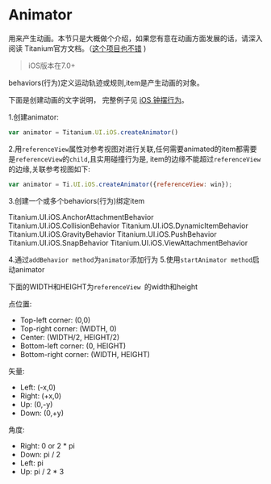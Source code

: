 # Animator

用来产生动画。本节只是大概做个介绍，如果您有意在动画方面发展的话，请深入阅读
Titanium官方文档。（[这个项目也不错](https://github.com/animecyc/TitaniumAnimator) )

> iOS版本在7.0+

behaviors(行为)定义运动轨迹或规则,item是产生动画的对象。

下面是创建动画的文字说明， 完整例子见
[iOS 钟摆行为](anchor_attachment_behavior.md)。

1.创建animator:

```js
var animator = Titanium.UI.iOS.createAnimator()
```

2.用`referenceView`属性对参考视图对进行关联,任何需要animated的item都需要
是`referenceView`的`child`,且实用碰撞行为是,
item的边缘不能超过`referenceView `的边缘,关联参考视图如下:

```javascript
var animator = Ti.UI.iOS.createAnimator({referenceView: win});
```

3.创建一个或多个behaviors(行为)绑定item

Titanium.UI.iOS.AnchorAttachmentBehavior
Titanium.UI.iOS.CollisionBehavior
Titanium.UI.iOS.DynamicItemBehavior
Titanium.UI.iOS.GravityBehavior
Titanium.UI.iOS.PushBehavior
Titanium.UI.iOS.SnapBehavior
Titanium.UI.iOS.ViewAttachmentBehavior

4.通过`addBehavior method`为`animator`添加行为
5.使用`startAnimator method`启动animator


下面的WIDTH和HEIGHT为`referenceView `的width和height

点位置:

- Top-left corner: (0,0)
- Top-right corner: (WIDTH, 0)
- Center: (WIDTH/2, HEIGHT/2)
- Bottom-left corner: (0, HEIGHT)
- Bottom-right corner: (WIDTH, HEIGHT)

矢量:

- Left: (-x,0)
- Right: (+x,0)
- Up: (0,-y)
- Down: (0,+y)

角度:

- Right: 0 or 2 * pi
- Down: pi / 2
- Left: pi
- Up: pi / 2 * 3

